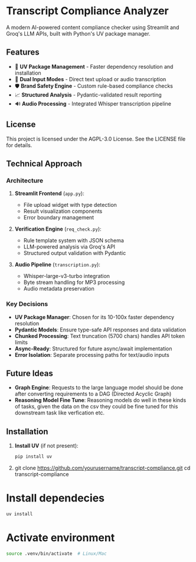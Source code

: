 # Transcript Compliance Analyzer

A modern AI-powered content compliance checker using Streamlit and Groq's LLM APIs, built with Python's UV package manager.

## Features

- 🚀 **UV Package Management** - Faster dependency resolution and installation
- 📁 **Dual Input Modes** - Direct text upload or audio transcription
- 🛡️ **Brand Safety Engine** - Custom rule-based compliance checks
- 📈 **Structured Analysis** - Pydantic-validated result reporting
- 🔊 **Audio Processing** - Integrated Whisper transcription pipeline

## License
This project is licensed under the AGPL-3.0 License.
See the LICENSE file for details.

## Technical Approach

### Architecture
1. **Streamlit Frontend** (`app.py`):
   - File upload widget with type detection
   - Result visualization components
   - Error boundary management

2. **Verification Engine** (`req_check.py`):
   - Rule template system with JSON schema
   - LLM-powered analysis via Groq's API
   - Structured output validation with Pydantic

3. **Audio Pipeline** (`transcription.py`):
   - Whisper-large-v3-turbo integration
   - Byte stream handling for MP3 processing
   - Audio metadata preservation

### Key Decisions
- **UV Package Manager**: Chosen for its 10-100x faster dependency resolution
- **Pydantic Models**: Ensure type-safe API responses and data validation
- **Chunked Processing**: Text truncation (5700 chars) handles API token limits
- **Async-Ready**: Structured for future async/await implementation
- **Error Isolation**: Separate processing paths for text/audio inputs

## Future Ideas
- **Graph Engine**: Requests to the large language model should be 
    done after converting requirements to a DAG (Directed Acyclic Graph)
- **Reasoning Model Fine Tune**: Reasoning models do well in these 
    kinds of tasks, given the data on the csv they could be fine 
    tuned for this downstream task like verfication etc.

## Installation

1. **Install UV** (if not present):
   ```bash
   pip install uv
   ```
2. git clone https://github.com/yourusername/transcript-compliance.git
cd transcript-compliance

# Install dependecies
```bash
uv install
```
# Activate environment
```bash
source .venv/bin/activate  # Linux/Mac
```

